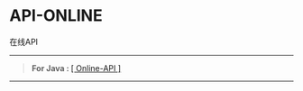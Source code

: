 # API-ONLINE
在线API

------
> <b>For&nbsp;Java&nbsp;:&nbsp;</b>[[ Online-API ]](https://lyy289065406.github.io/api-online/)
------
